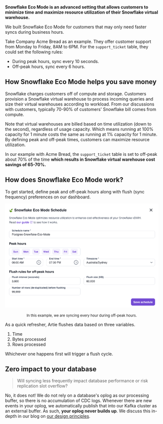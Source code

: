 **Snowflake Eco Mode is an advanced setting that allows customers to minimize time and maximize resource utilization of their Snowflake virtual warehouse.**

We built Snowflake Eco Mode for customers that may only need faster syncs during business hours.

Take Company Acme Bread as an example. They offer customer support from Monday to Friday, 8AM to 6PM. For the `support_ticket` table, they could set the following rules:

* During peak hours, sync every 10 seconds.
* Off-peak hours, sync every 6 hours.

## How Snowflake Eco Mode helps you save money

Snowflake charges customers off of compute and storage. Customers provision a Snowflake virtual warehouse to process incoming queries and size their virtual warehouses according to workload. 
From our discussions with customers, typically 70-90% of customers' Snowflake bill comes from compute.

Note that virtual warehouses are billed based on time utilization (down to the second), regardless of usage capacity. 
Which means running at 100% capacity for 1 minute costs the same as running at 1% capacity for 1 minute. By defining peak and off-peak times, customers can maximize resource utilization.

In our example with Acme Bread, the `support_ticket` table is set to off-peak about 70% of the time **which results in Snowflake virtual warehouse cost savings of 65-70%.**

## How does Snowflake Eco Mode work?

To get started, define peak and off-peak hours along with flush (sync frequency) preferences on our dashboard.

<div align="center">
<img alt="Setting up Snowflake Eco Mode" src="./setting_up_eco_mode.png"/>

<small>In this example, we are syncing every hour during off-peak hours.</small>
</div>

As a quick refresher, Artie flushes data based on three variables.
1. Time 
2. Bytes processed 
3. Rows processed

Whichever one happens first will trigger a flush cycle.

## Zero impact to your database

> Will syncing less frequently impact database performance or risk replication slot overflow?

No, it does not! We do not rely on a database's oplog as our processing buffer, so there is no accumulation of CDC logs. 
Whenever there are new events in your oplog, we automatically publish that into our Kafka cluster as an external buffer. 
As such, **your oplog never builds up**. We discuss this in-depth in our blog on [our design principles](https://www.artie.com/blogs/not-all-cdc-pipelines-are-created-equal#using-kafka-as-an-external-buffer).
